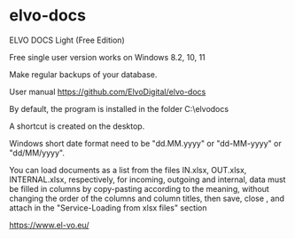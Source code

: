 # elvo-docs
ELVO DOCS Light (Free Edition)

Free single user version works on Windows 8.2, 10, 11 

Make regular backups of your database.

User manual https://github.com/ElvoDigital/elvo-docs

By default, the program is installed in the folder C:\elvodocs

A shortcut is created on the desktop.

Windows short date format need to be "dd.MM.yyyy" or "dd-MM-yyyy" or "dd/MM/yyyy".

You can load documents as a list from the files IN.xlsx, OUT.xlsx, INTERNAL.xlsx, respectively, for incoming, outgoing and internal, data must be filled in columns by copy-pasting according to the meaning, without changing the order of the columns and column titles, then save, close , and attach in the "Service-Loading from xlsx files" section

https://www.el-vo.eu/
